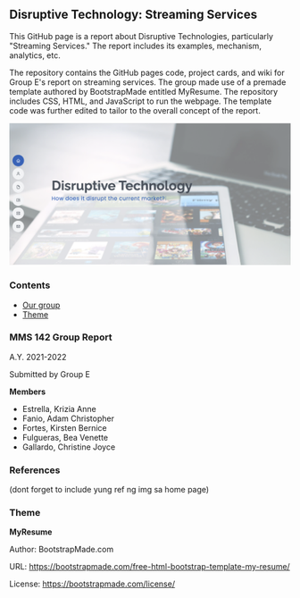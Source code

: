 
## Disruptive Technology: Streaming Services

This GitHub page is a report about Disruptive Technologies, particularly "Streaming Services." The report includes its examples, mechanism, analytics, etc.

The repository contains the GitHub pages code, project cards, and wiki for Group E's report on streaming services. The group made use of a premade template authored by BootstrapMade entitled MyResume. The repository includes CSS, HTML, and JavaScript to run the webpage. The template code was further edited to tailor to the overall concept of the report. 

![Home page screenshot](/assets/img/readme_ss.PNG)

### Contents

- [Our group](#mms-142-group-report)
- [Theme](#theme)


### MMS 142 Group Report
A.Y. 2021-2022

Submitted by Group E

**Members**

- Estrella, Krizia Anne
- Fanio, Adam Christopher
- Fortes, Kirsten Bernice
- Fulgueras, Bea Venette
- Gallardo, Christine Joyce


### References

(dont forget to include yung ref ng img sa home page)


### Theme

**MyResume**

Author: BootstrapMade.com

URL: https://bootstrapmade.com/free-html-bootstrap-template-my-resume/

License: https://bootstrapmade.com/license/
